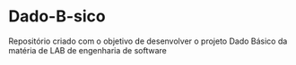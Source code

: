 # Dado-B-sico
Repositório criado com o objetivo de desenvolver o projeto Dado Básico da matéria de LAB de engenharia de software
